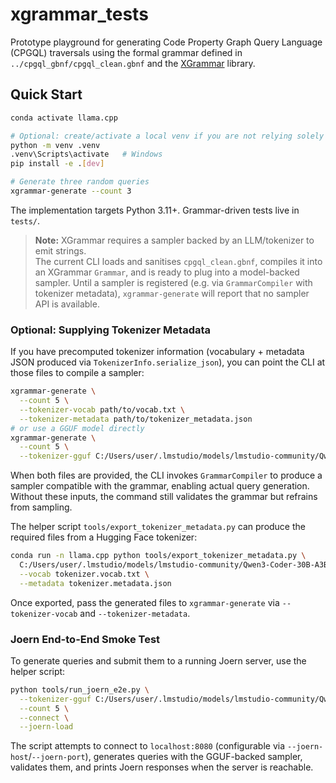 # xgrammar_tests

Prototype playground for generating Code Property Graph Query Language (CPGQL) traversals using the formal grammar defined in `../cpgql_gbnf/cpgql_clean.gbnf` and the [XGrammar](https://xgrammar.mlc.ai/docs/) library.

## Quick Start

```bash
conda activate llama.cpp

# Optional: create/activate a local venv if you are not relying solely on the conda env.
python -m venv .venv
.venv\Scripts\activate   # Windows
pip install -e .[dev]

# Generate three random queries
xgrammar-generate --count 3
```

The implementation targets Python 3.11+. Grammar-driven tests live in `tests/`.

> **Note:** XGrammar requires a sampler backed by an LLM/tokenizer to emit strings.  
> The current CLI loads and sanitises `cpgql_clean.gbnf`, compiles it into an XGrammar `Grammar`, and is ready to plug into a model-backed sampler. Until a sampler is registered (e.g. via `GrammarCompiler` with tokenizer metadata), `xgrammar-generate` will report that no sampler API is available.

### Optional: Supplying Tokenizer Metadata

If you have precomputed tokenizer information (vocabulary + metadata JSON produced via `TokenizerInfo.serialize_json`), you can point the CLI at those files to compile a sampler:

```bash
xgrammar-generate \
  --count 5 \
  --tokenizer-vocab path/to/vocab.txt \
  --tokenizer-metadata path/to/tokenizer_metadata.json
# or use a GGUF model directly
xgrammar-generate \
  --count 5 \
  --tokenizer-gguf C:/Users/user/.lmstudio/models/lmstudio-community/Qwen3-Coder-30B-A3B-Instruct-GGUF/Qwen3-Coder-30B-A3B-Instruct-Q4_K_M.gguf
```

When both files are provided, the CLI invokes `GrammarCompiler` to produce a sampler compatible with the grammar, enabling actual query generation. Without these inputs, the command still validates the grammar but refrains from sampling.

The helper script `tools/export_tokenizer_metadata.py` can produce the required files from a Hugging Face tokenizer:

```bash
conda run -n llama.cpp python tools/export_tokenizer_metadata.py \
  C:/Users/user/.lmstudio/models/lmstudio-community/Qwen3-Coder-30B-A3B-Instruct-GGUF/Qwen3-Coder-30B-A3B-Instruct-Q4_K_M.gguf \
  --vocab tokenizer.vocab.txt \
  --metadata tokenizer.metadata.json
```

Once exported, pass the generated files to `xgrammar-generate` via `--tokenizer-vocab` and `--tokenizer-metadata`.

### Joern End-to-End Smoke Test

To generate queries and submit them to a running Joern server, use the helper script:

```bash
python tools/run_joern_e2e.py \
  --tokenizer-gguf C:/Users/user/.lmstudio/models/lmstudio-community/Qwen3-Coder-30B-A3B-Instruct-GGUF/Qwen3-Coder-30B-A3B-Instruct-Q4_K_M.gguf \
  --count 5 \
  --connect \
  --joern-load
```

The script attempts to connect to `localhost:8080` (configurable via `--joern-host`/`--joern-port`), generates queries with the GGUF-backed sampler, validates them, and prints Joern responses when the server is reachable.
